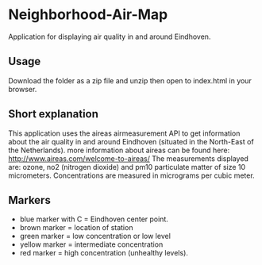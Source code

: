 
# Neighborhood-Air-Map
Application for displaying air quality in and around Eindhoven.
## Usage
Download the folder as a zip file and unzip then open to index.html in your browser.
## Short explanation
This application uses the aireas airmeasurement API to get information
about the air quality in and around Eindhoven (situated in the North-East of the Netherlands).
more information about aireas can be found here: http://www.aireas.com/welcome-to-aireas/
The measurements displayed are: ozone, no2 (nitrogen dioxide) and pm10 particulate matter
of size 10 micrometers. Concentrations are measured in micrograms per cubic meter.
## Markers
- blue marker with C = Eindhoven center point.
- brown marker = location of station
- green marker = low concentration or low level
- yellow marker = intermediate concentration
- red marker = high concentration (unhealthy levels).

